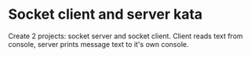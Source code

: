 # Socket client and server kata

Create 2 projects: socket server and socket client. Client reads text from console, server prints message text to it's own console.
